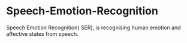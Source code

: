 # Speech-Emotion-Recognition
Speech Emotion Recognition( SER), is recognising human emotion and affective states from speech.
